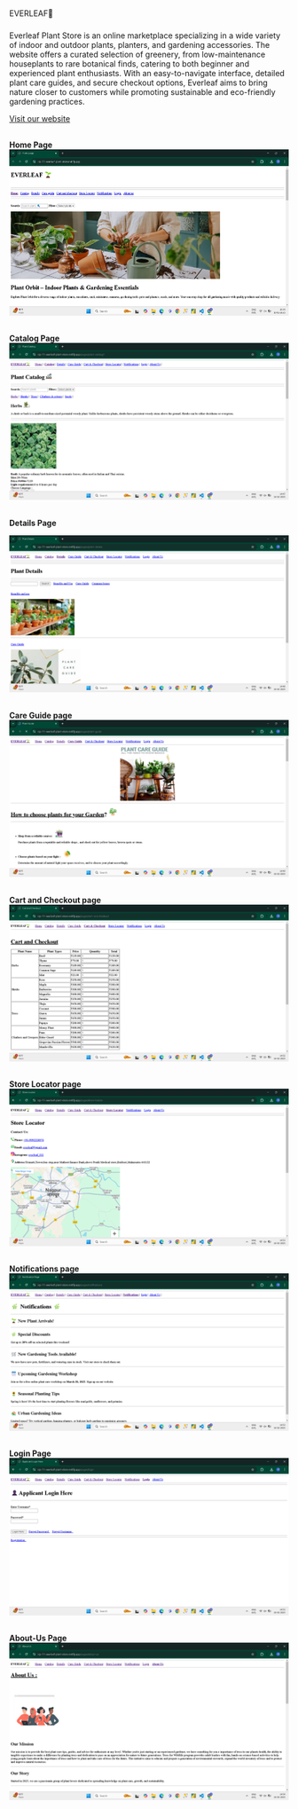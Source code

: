#
EVERLEAF🌱

###
Everleaf Plant Store is an online marketplace specializing in a wide variety of indoor and outdoor plants, planters, and gardening accessories. The website offers a curated selection of greenery, from low-maintenance houseplants to rare botanical finds, catering to both beginner and experienced plant enthusiasts. With an easy-to-navigate interface, detailed plant care guides, and secure checkout options, Everleaf aims to bring nature closer to customers while promoting sustainable and eco-friendly gardening practices.

[Visit our website](https://icp-11-everleaf-plant-store.netlify.app/)

##
**Home Page**
<img src="./../images/readme/home.png" alt="Home image" height="300">

##
**Catalog Page**
![catalog page image](./../images/readme/catalog.png)

##
**Details Page**

![Detail page image](./../images/readme/details.png)

##
**Care Guide page**
![care guide page image](./../images/readme/care-gude.png)

##
**Cart and Checkout page**
![cart and Checkout page image](./../images/readme/cart-and-checkout.png)

##
**Store Locator page**
![Store locator page image](./../images/readme/store-locator.png)

##
**Notifications page**
![Notifications page image](./../images/readme/notifications.png)

##
**Login Page**
![Login page image](./../images/readme/login.png)

##
**About-Us Page**
![About-Us page image](./../images/readme/about-us.png)




